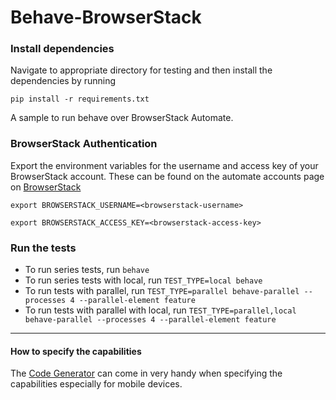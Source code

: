 # Behave-BrowserStack

### Install dependencies

Navigate to appropriate directory for testing and then install the dependencies by running

`pip install -r requirements.txt`

A sample to run behave over BrowserStack Automate.

### BrowserStack Authentication

Export the environment variables for the username and access key of your BrowserStack account.
These can be found on the automate accounts page on [BrowserStack](https://www.browserstack.com/accounts/automate)

`export BROWSERSTACK_USERNAME=<browserstack-username>`

`export BROWSERSTACK_ACCESS_KEY=<browserstack-access-key>`

### Run the tests

- To run series tests, run `behave`
- To run series tests with local, run `TEST_TYPE=local behave`
- To run tests with parallel, run `TEST_TYPE=parallel behave-parallel --processes 4 --parallel-element feature`
- To run tests with parallel with local, run `TEST_TYPE=parallel,local behave-parallel --processes 4 --parallel-element feature`

------

#### How to specify the capabilities

The [Code Generator](https://www.browserstack.com/automate/python#setting-os-and-browser) can come in very handy when specifying the capabilities especially for mobile devices.
